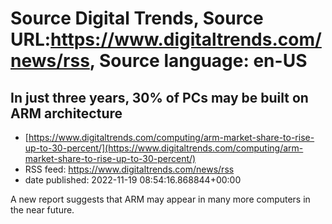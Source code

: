 # Source Digital Trends, Source URL:https://www.digitaltrends.com/news/rss, Source language: en-US

## In just three years, 30% of PCs may be built on ARM architecture
 - [https://www.digitaltrends.com/computing/arm-market-share-to-rise-up-to-30-percent/](https://www.digitaltrends.com/computing/arm-market-share-to-rise-up-to-30-percent/)
 - RSS feed: https://www.digitaltrends.com/news/rss
 - date published: 2022-11-19 08:54:16.868844+00:00

A new report suggests that ARM may appear in many more computers in the near future.

